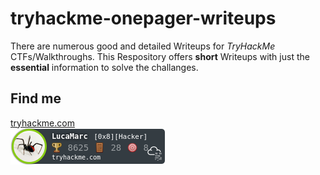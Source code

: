 # tryhackme-onepager-writeups
There are numerous good and detailed Writeups for *TryHackMe* CTFs/Walkthroughs. This Respository offers **short** Writeups with just the **essential** information to solve the challanges. 


## Find me
[tryhackme.com](https://tryhackme.com/p/L4tr0dectu5)  
![Badge](https://github.com/LukasMarckmiller/tryhackme-onepager-writeups/blob/main/misc/LucaMarc.png)
